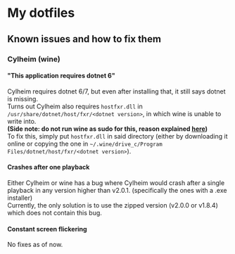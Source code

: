 # My dotfiles

## Known issues and how to fix them

### Cylheim (wine)

#### "This application requires dotnet 6"
Cylheim requires dotnet 6/7, but even after installing that, it still says dotnet is missing.\
Turns out Cylheim also requires `hostfxr.dll` in `/usr/share/dotnet/host/fxr/<dotnet version>`, in which wine is unable to write into.\
**(Side note: do not run wine as sudo for this, reason explained [here](https://wiki.winehq.org/FAQ#Should_I_run_Wine_as_root.3F))** \
To fix this, simply put `hostfxr.dll` in said directory (either by downloading it online or copying the one in `~/.wine/drive_c/Program Files/dotnet/host/fxr/<dotnet version>`).

#### Crashes after one playback
Either Cylheim or wine has a bug where Cylheim would crash after a single playback in any version higher than v2.0.1. (specifically the ones with a .exe installer)\
Currently, the only solution is to use the zipped version (v2.0.0 or v1.8.4) which does not contain this bug.

#### Constant screen flickering
No fixes as of now.
